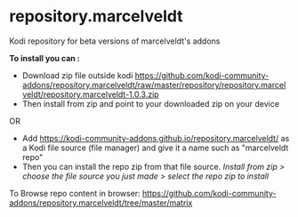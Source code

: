 # repository.marcelveldt
Kodi repository for beta versions of marcelveldt's addons

**To install you can :** 

* Download zip file outside kodi 
https://github.com/kodi-community-addons/repository.marcelveldt/raw/master/repository/repository.marcelveldt/repository.marcelveldt-1.0.3.zip
* Then install from zip and point to your downloaded zip on your device 



OR


* Add https://kodi-community-addons.github.io/repository.marcelveldt/ as a Kodi file source (file manager)  and give it a name such as "marcelveldt repo"
* Then you can install the repo zip from that file source. 
 *Install from zip > choose the file source you just made > select the repo zip to install*


To Browse repo content in browser:
https://github.com/kodi-community-addons/repository.marcelveldt/tree/master/matrix
